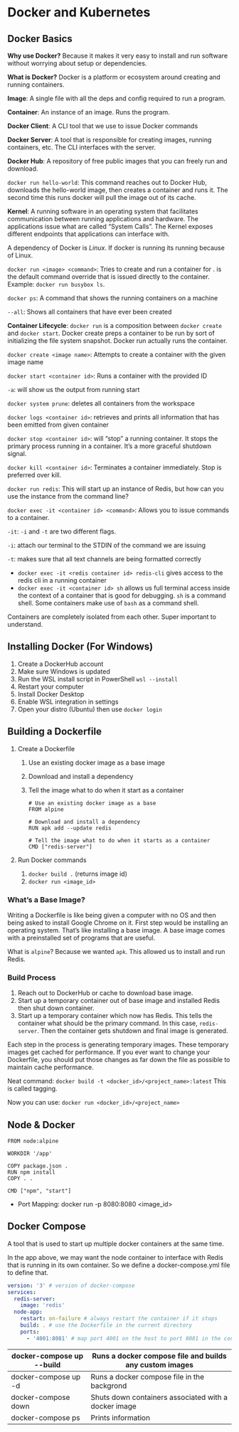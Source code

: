 # Docker and Kubernetes

## Docker Basics

**Why use Docker?** Because it makes it very easy to install and run software without worrying about setup or dependencies.

**What is Docker?** Docker is a platform or ecosystem around creating and running containers.

**********Image**********: A single file with all the deps and config required to run a program.

******************Container******************: An instance of an image. Runs the program.

**************************Docker Client**************************: A CLI tool that we use to issue Docker commands

**************************Docker Server**************************: A tool that is responsible for creating images, running containers, etc. The CLI interfaces with the server.

********************Docker Hub********************: A repository of free public images that you can freely run and download.

`docker run hello-world`: This command reaches out to Docker Hub, downloads the hello-world image, then creates a container and runs it. The second time this runs docker will pull the image out of its cache.

************Kernel************: A running software in an operating system that facilitates communication between running applications and hardware. The applications issue what are called “System Calls”. The Kernel exposes different endpoints that applications can interface with.

A dependency of Docker is *Linux*. If docker is running its running because of Linux.

`docker run <image> <command>`:   Tries to create and run a container for <image>. <command> is the default command override that is issued directly to the container. Example: `docker run busybox ls`. 

`docker ps`: A command that shows the running containers on a machine

`--all`: Shows all containers that have ever been created

**Container Lifecycle**: `docker run` is a composition between `docker create` and `docker start`. Docker create preps a container to be run by sort of initializing the file system snapshot. Docker run actually runs the container.

`docker create <image name>`: Attempts to create a container with the given image name

`docker start <container id>`: Runs a container with the provided ID

`-a`: will show us the output from running start

`docker system prune`: deletes all containers from the workspace

`docker logs <container id>`: retrieves and prints all information that has been emitted from given container

`docker stop <container id>`: will “stop” a running container. It stops the primary process running in a container. It’s a more graceful shutdown signal.

`docker kill <container id>`: Terminates a container immediately. Stop is preferred over kill.

`docker run redis`: This will start up an instance of Redis, but how can you use the instance from the command line?

`docker exec -it <container id> <command>`: Allows you to issue commands to a container.

`-it`: `-i` and `-t` are two different flags. 

`-i`: attach our terminal to the STDIN of the command we are issuing

`-t`: makes sure that all text channels are being formatted correctly

- `docker exec -it <redis container id> redis-cli` gives access to the redis cli in a running container
- `docker exec -it <container id> sh` allows us full terminal access inside the context of a container that is good for debugging. `sh` is a command shell. Some containers make use of `bash` as a command shell.

Containers are completely isolated from each other. Super important to understand.

## Installing Docker (For Windows)

1. Create a DockerHub account
2. Make sure Windows is updated
3. Run the WSL install script in PowerShell `wsl --install`
4. Restart your computer
5. Install Docker Desktop
6. Enable WSL integration in settings
7. Open your distro (Ubuntu) then use `docker login`

## Building a Dockerfile

1. Create a Dockerfile
    1. Use an existing docker image as a base image
    2. Download and install a dependency
    3. Tell the image what to do when it start as a container
        
        ```docker
        # Use an existing docker image as a base
        FROM alpine
        
        # Download and install a dependency
        RUN apk add --update redis
        
        # Tell the image what to do when it starts as a container
        CMD ["redis-server"]
        ```
        
2. Run Docker commands
    1. `docker build .` (returns image id)
    2. `docker run <image_id>`

### What’s a Base Image?

Writing a Dockerfile is like being given a computer with no OS and then being asked to install Google Chrome on it. First step would be installing an operating system. That’s like installing a base image. A base image comes with a preinstalled set of programs that are useful.

What is `alpine`? Because we wanted `apk`. This allowed us to install and run Redis.

### Build Process

1. Reach out to DockerHub or cache to download base image.
2. Start up a temporary container out of base image and installed Redis then shut down container.
3. Start up a temporary container which now has Redis. This tells the container what should be the primary command. In this case, `redis-server`. Then the container gets shutdown and final image is generated.

Each step in the process is generating temporary images. These temporary images get cached for performance. If you ever want to change your Dockerfile, you should put those changes as far down the file as possible to maintain cache performance.

Neat command: `docker build -t <docker_id>/<project_name>:latest` This is called tagging.

Now you can use: `docker run <docker_id>/<project_name>` 

## Node & Docker

```
FROM node:alpine

WORKDIR '/app'

COPY package.json .
RUN npm install
COPY . .

CMD ["npm", "start"]
```

- Port Mapping: docker run -p 8080:8080 <image_id>

## Docker Compose

A tool that is used to start up multiple docker containers at the same time.

In the app above, we may want the node container to interface with Redis that is running in its own container. So we define a docker-compose.yml file to define that.

```yaml
version: '3' # version of docker-compose
services:
  redis-server:
    image: 'redis'
  node-app:
    restart: on-failure # always restart the container if it stops
    build: . # use the Dockerfile in the current directory
    ports:
      - '4001:8081' # map port 4001 on the host to port 8081 in the container
```

| docker-compose up --build  | Runs a docker compose file and builds any custom images |
| --- | --- |
| docker-compose up -d | Runs a docker compose file in the backgrond |
| docker-compose down | Shuts down containers associated with a docker image |
| docker-compose ps | Prints information  |